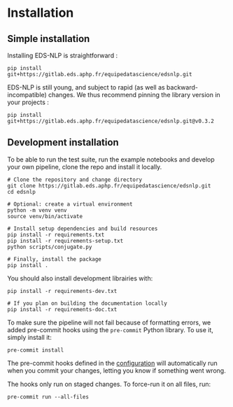 # Installation

## Simple installation

Installing EDS-NLP is straightforward :

```shell
pip install git+https://gitlab.eds.aphp.fr/equipedatascience/edsnlp.git
```

EDS-NLP is still young, and subject to rapid (as well as backward-incompatible) changes. We thus recommend pinning the library version in your projects :

```shell
pip install git+https://gitlab.eds.aphp.fr/equipedatascience/edsnlp.git@v0.3.2
```

## Development installation

To be able to run the test suite, run the example notebooks and develop your own pipeline, clone the repo and install it locally.

```shell
# Clone the repository and change directory
git clone https://gitlab.eds.aphp.fr/equipedatascience/edsnlp.git
cd edsnlp

# Optional: create a virtual environment
python -m venv venv
source venv/bin/activate

# Install setup dependencies and build resources
pip install -r requirements.txt
pip install -r requirements-setup.txt
python scripts/conjugate.py

# Finally, install the package
pip install .
```

You should also install development librairies with:

```shell
pip install -r requirements-dev.txt

# If you plan on building the documentation locally
pip install -r requirements-doc.txt
```

To make sure the pipeline will not fail because of formatting errors, we added pre-commit hooks using the `pre-commit` Python library. To use it, simply install it:

```shell
pre-commit install
```

The pre-commit hooks defined in the [configuration](https://gitlab.eds.aphp.fr/datasciencetools/edsnlp/-/blob/master/.pre-commit-config.yaml) will automatically run when you commit your changes, letting you know if something went wrong.

The hooks only run on staged changes. To force-run it on all files, run:

```shell
pre-commit run --all-files
```
